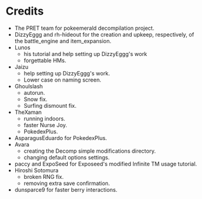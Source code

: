 # Credits
* The PRET team for pokeemerald decompilation project.
* DizzyEggg and rh-hideout for the creation and upkeep, respectively, of the battle_engine and item_expansion.
* Lunos
    * his tutorial and help setting up DizzyEggg's work
    * forgettable HMs.
* Jaizu
    * help setting up DizzyEggg's work.
    * Lower case on naming screen.
* Ghoulslash
    * autorun.
    * Snow fix.
    * Surfing dismount fix.
* TheXaman
    * running indoors.
    * faster Nurse Joy.
    * PokedexPlus.
* AsparagusEduardo for PokedexPlus.
* Avara
    * creating the Decomp simple modifications directory.
    * changing default options settings.
* paccy and ExpoSeed for Exposeed's modified Infinite TM usage tutorial.
* Hiroshi Sotomura
    * broken RNG fix.
    * removing extra save confirmation.
* dunsparce9 for faster berry interactions.
